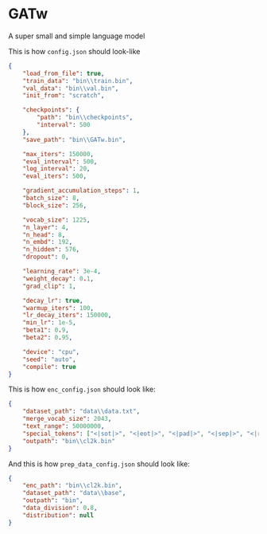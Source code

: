 # GATw
A super small and simple language model

This is how `config.json` should look-like

```json
{
	"load_from_file": true,
	"train_data": "bin\\train.bin",
	"val_data": "bin\\val.bin",
	"init_from": "scratch",

	"checkpoints": {
		"path": "bin\\checkpoints",
		"interval": 500
	},
	"save_path": "bin\\GATw.bin",

	"max_iters": 150000,
	"eval_interval": 500,
	"log_interval": 20,
	"eval_iters": 500,

	"gradient_accumulation_steps": 1,
	"batch_size": 8,
	"block_size": 256,

	"vocab_size": 1225,
	"n_layer": 4,
	"n_head": 8,
	"n_embd": 192,
	"n_hidden": 576,
	"dropout": 0,

	"learning_rate": 3e-4,
	"weight_decay": 0.1,
	"grad_clip": 1,

	"decay_lr": true,
	"warmup_iters": 100,
	"lr_decay_iters": 150000,
	"min_lr": 1e-5,
	"beta1": 0.9,
	"beta2": 0.95,

	"device": "cpu",
	"seed": "auto",
	"compile": true
}
```


This is how `enc_config.json` should look like:
```json
{
	"dataset_path": "data\\data.txt",
	"merge_vocab_size": 2043,
	"text_range": 50000000,
	"special_tokens": ["<|sot|>", "<|eot|>", "<|pad|>", "<|sep|>", "<|reason|>"],
	"outpath": "bin\\cl2k.bin"
}
```


And this is how `prep_data_config.json` should look like:
```json
{
	"enc_path": "bin\\cl2k.bin",
	"dataset_path": "data\\base",
	"outpath": "bin",
	"data_division": 0.8,
	"distribution": null
}
```
